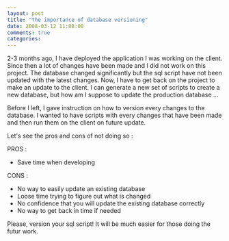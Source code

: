 ```yaml
---
layout: post
title: "The importance of database versioning"
date: 2008-03-12 11:08:00
comments: true
categories: 
---
```


<p>2-3 months ago, I have deployed the application I was working on the client. Since then a lot of changes have been made and I did not work on this project. The database changed significantly but the sql script have not been updated with the latest changes. Now, I have to get back on the project to make an update to the client. I can generate a new set of scripts to create a new database, but how am I suppose to update the production database ...</p>
<p>Before I left, I gave instruction on how to version every changes to the database. I wanted to have scripts with every changes that have been made and then run them on the client on future update.</p>
<p>Let's see the pros and cons of not doing so :</p>
<p>PROS :</p>
<ul>
<li>Save time when developing</li>
</ul>
<p>CONS :</p>
<ul>
<li>No way to easily update an existing database </li>
<li>Loose time trying to figure out what is changed </li>
<li>No confidence that you will update the existing database correctly </li>
<li>No way to get back in time if needed</li>
</ul>
<p>Please, version your sql script! It will be much easier for those doing the futur work.</p>